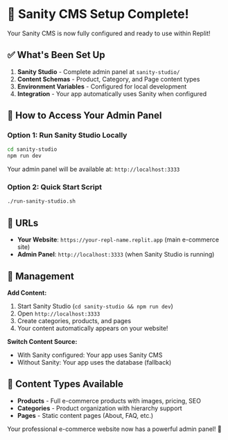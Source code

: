 # 🎉 Sanity CMS Setup Complete!

Your Sanity CMS is now fully configured and ready to use within Replit!

## ✅ What's Been Set Up

1. **Sanity Studio** - Complete admin panel at `sanity-studio/`
2. **Content Schemas** - Product, Category, and Page content types
3. **Environment Variables** - Configured for local development
4. **Integration** - Your app automatically uses Sanity when configured

## 🚀 How to Access Your Admin Panel

### Option 1: Run Sanity Studio Locally
```bash
cd sanity-studio
npm run dev
```
Your admin panel will be available at: `http://localhost:3333`

### Option 2: Quick Start Script
```bash
./run-sanity-studio.sh
```

## 🎯 URLs

- **Your Website**: `https://your-repl-name.replit.app` (main e-commerce site)
- **Admin Panel**: `http://localhost:3333` (when Sanity Studio is running)

## 🔧 Management

**Add Content:**
1. Start Sanity Studio (`cd sanity-studio && npm run dev`)
2. Open `http://localhost:3333`
3. Create categories, products, and pages
4. Your content automatically appears on your website!

**Switch Content Source:**
- With Sanity configured: Your app uses Sanity CMS
- Without Sanity: Your app uses the database (fallback)

## 📝 Content Types Available

- **Products** - Full e-commerce products with images, pricing, SEO
- **Categories** - Product organization with hierarchy support
- **Pages** - Static content pages (About, FAQ, etc.)

Your professional e-commerce website now has a powerful admin panel! 🎉